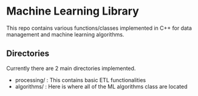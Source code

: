 # Machine Learning Library
This repo contains various functions/classes implemented in C++ for data management and machine learning algorithms.

## Directories
Currently there are 2 main directories implemented.
 - processing/ : This contains basic ETL functionalities
 - algorithms/ : Here is where all of the ML algorithms class are located
